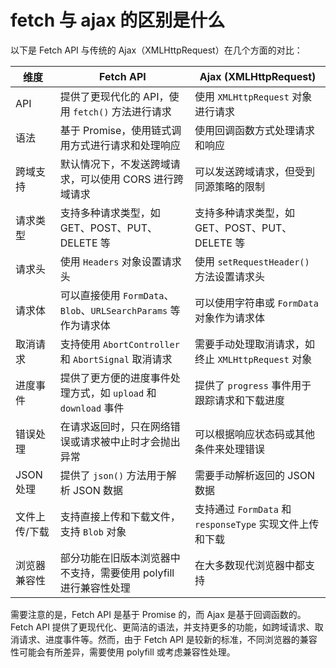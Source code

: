 # fetch 与 ajax 的区别是什么

以下是 Fetch API 与传统的 Ajax（XMLHttpRequest）在几个方面的对比：

| 维度         | Fetch API                                                      | Ajax (XMLHttpRequest)                                        |
| ------------ | -------------------------------------------------------------- | ------------------------------------------------------------ |
| API          | 提供了更现代化的 API，使用 `fetch()` 方法进行请求                 | 使用 `XMLHttpRequest` 对象进行请求                           |
| 语法         | 基于 Promise，使用链式调用方式进行请求和处理响应                   | 使用回调函数方式处理请求和响应                               |
| 跨域支持     | 默认情况下，不发送跨域请求，可以使用 CORS 进行跨域请求           | 可以发送跨域请求，但受到同源策略的限制                       |
| 请求类型     | 支持多种请求类型，如 GET、POST、PUT、DELETE 等                   | 支持多种请求类型，如 GET、POST、PUT、DELETE 等               |
| 请求头       | 使用 `Headers` 对象设置请求头                                   | 使用 `setRequestHeader()` 方法设置请求头                    |
| 请求体       | 可以直接使用 `FormData`、`Blob`、`URLSearchParams` 等作为请求体  | 可以使用字符串或 `FormData` 对象作为请求体                    |
| 取消请求     | 支持使用 `AbortController` 和 `AbortSignal` 取消请求             | 需要手动处理取消请求，如终止 `XMLHttpRequest` 对象            |
| 进度事件     | 提供了更方便的进度事件处理方式，如 `upload` 和 `download` 事件 | 提供了 `progress` 事件用于跟踪请求和下载进度                   |
| 错误处理     | 在请求返回时，只在网络错误或请求被中止时才会抛出异常             | 可以根据响应状态码或其他条件来处理错误                       |
| JSON 处理    | 提供了 `json()` 方法用于解析 JSON 数据                           | 需要手动解析返回的 JSON 数据                                 |
| 文件上传/下载 | 支持直接上传和下载文件，支持 `Blob` 对象                         | 支持通过 `FormData` 和 `responseType` 实现文件上传和下载       |
| 浏览器兼容性 | 部分功能在旧版本浏览器中不支持，需要使用 polyfill 进行兼容性处理  | 在大多数现代浏览器中都支持                                   |

需要注意的是，Fetch API 是基于 Promise 的，而 Ajax 是基于回调函数的。Fetch API 提供了更现代化、更简洁的语法，并支持更多的功能，如跨域请求、取消请求、进度事件等。然而，由于 Fetch API 是较新的标准，不同浏览器的兼容性可能会有所差异，需要使用 polyfill 或考虑兼容性处理。